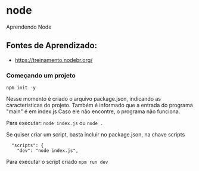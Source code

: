 # node
Aprendendo Node

## Fontes de Aprendizado:
 - https://treinamento.nodebr.org/

### Começando um projeto
`npm init -y`

Nesse momento é criado o arquivo package.json, indicando as caracteristicas do projeto.
Também é informado que a entrada do programa "main" é em index.js
Caso ele não encontre, o programa não funciona.

Para executar:
`node index.js`
ou 
`node .`

Se quiser criar um script, basta incluir no package.json, na chave scripts
~~~~
  "scripts": {
    "dev": "node index.js",
~~~~

Para executar o script criado
`npm run dev`